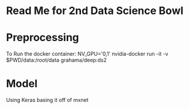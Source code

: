 # Read Me for 2nd Data Science Bowl

# Preprocessing
To Run the docker container:
NV_GPU='0,1' nvidia-docker run -it -v $PWD/data:/root/data grahama/deep:ds2

# Model

Using Keras basing it off of mxnet